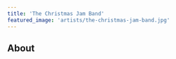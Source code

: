 ```yaml
---
title: 'The Christmas Jam Band'
featured_image: 'artists/the-christmas-jam-band.jpg'
---
```


## About


